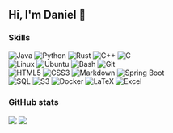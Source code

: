 ## Hi, I'm Daniel 👋

### Skills

![Java](https://img.shields.io/badge/Java-FFFFFF?style=flat-square&logo=openjdk&logoColor=black)
![Python](https://img.shields.io/badge/Python-3776AB?style=flat-square&logo=python&logoColor=white)
![Rust](https://img.shields.io/badge/Rust-000000?style=flat-square&logo=rust&logoColor=white)
![C++](https://img.shields.io/badge/C++-00599C?style=flat-square&logo=cplusplus&logoColor=white)
![C](https://img.shields.io/badge/C-A8B9CC?style=flat-square&logo=c&logoColor=black)
<br>
![Linux](https://img.shields.io/badge/Linux-FCC624?style=flat-square&logo=linux&logoColor=black)
![Ubuntu](https://img.shields.io/badge/Ubuntu-E95420?style=flat-square&logo=ubuntu&logoColor=black)
![Bash](https://img.shields.io/badge/Bash-4EAA25?style=flat-square&logo=gnubash&logoColor=white)
![Git](https://img.shields.io/badge/Git-F05032?style=flat-square&logo=git&logoColor=white)
<br>
![HTML5](https://img.shields.io/badge/HTML-E32F26?style=flat-square&logo=html5&logoColor=white)
![CSS3](https://img.shields.io/badge/CSS-1572B6?style=flat-square&logo=css3&logoColor=white)
![Markdown](https://img.shields.io/badge/Markdown-000000?style=flat-square&logo=markdown&logoColor=white)
![Spring Boot](https://img.shields.io/badge/Spring%20Boot-6DB33F?style=flat-square&logo=springboot&logoColor=white)
<br>
![SQL](https://img.shields.io/badge/SQL-003545?style=flat-square&logo=mariadb&logoColor=white)
![S3](https://img.shields.io/badge/S3-569A31?style=flat-square&logo=amazons3&logoColor=white)
![Docker](https://img.shields.io/badge/Docker-2496ED?style=flat-square&logo=docker&logoColor=white)
![LaTeX](https://img.shields.io/badge/LaTeX-008080?style=flat-square&logo=latex&logoColor=white)
![Excel](https://img.shields.io/badge/Excel-217346?style=flat-square&logo=microsoftexcel&logoColor=white)

### GitHub stats
<a href="https://github.com/anuraghazra/github-readme-stats">
  <img align="center" src="https://github-readme-stats.vercel.app/api?username=endixk&count_private=true&show_icons=true&theme=github_dark&hide_border=true&include_all_commits=true&custom_title=GitHub%20Stats&hide_rank=true" />
</a>
<a href="https://github.com/anuraghazra/github-readme-stats">
  <img align="center" src="https://github-readme-stats.vercel.app/api/top-langs/?username=endixk&theme=github_dark&layout=compact&hide_border=true" />
</a>

<!--hr>
📌 Pinned repositories
<br><br>
<a href="https://github.com/endixk/ezaai">
  <img align="center" src="https://github-readme-stats.vercel.app/api/pin/?username=endixk&repo=ezaai&theme=github_dark" />
</a>
<a href="https://github.com/anuraghazra/convoychat">
  <img align="center" src="https://github-readme-stats.vercel.app/api/pin/?username=steineggerlab&repo=ufcg&theme=github_dark" />
</a -->

